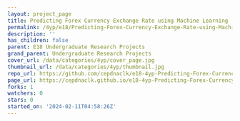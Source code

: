 ```yaml
---
layout: project_page
title: Predicting Forex Currency Exchange Rate using Machine Learning
permalink: /4yp/e18/Predicting-Forex-Currency-Exchange-Rate-using-Machine-Learning/
description: ''
has_children: false
parent: E18 Undergraduate Research Projects
grand_parent: Undergraduate Research Projects
cover_url: /data/categories/4yp/cover_page.jpg
thumbnail_url: /data/categories/4yp/thumbnail.jpg
repo_url: https://github.com/cepdnaclk/e18-4yp-Predicting-Forex-Currency-Exchange-Rate-using-Machine-Learning
page_url: https://cepdnaclk.github.io/e18-4yp-Predicting-Forex-Currency-Exchange-Rate-using-Machine-Learning
forks: 1
watchers: 0
stars: 0
started_on: '2024-02-11T04:58:26Z'
---
```


